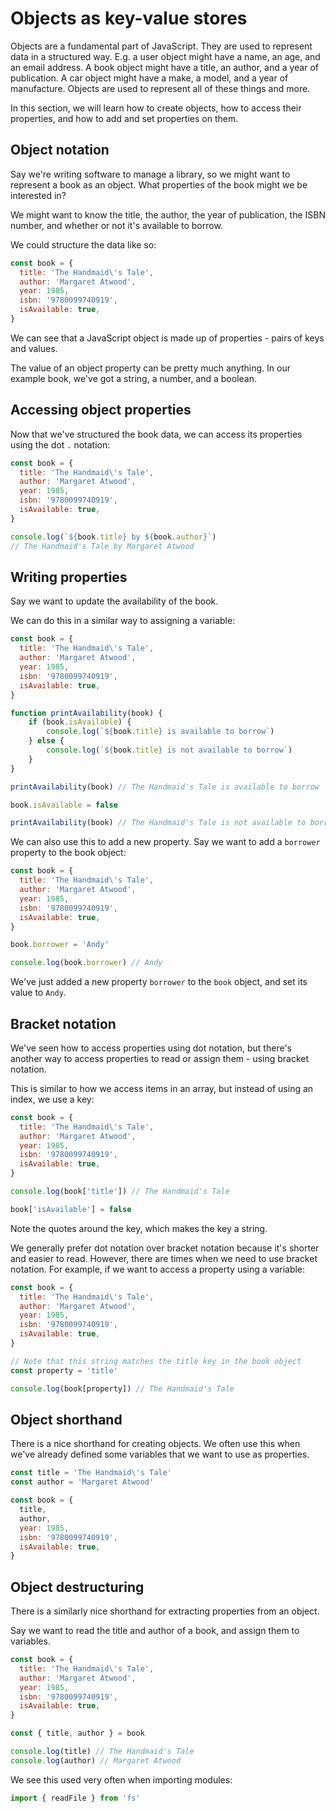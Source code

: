 # Objects as key-value stores

Objects are a fundamental part of JavaScript. They are used to represent data in a structured way. E.g. a user object might have a name, an age, and an email address. A book object might have a title, an author, and a year of publication. A car object might have a make, a model, and a year of manufacture. Objects are used to represent all of these things and more.

In this section, we will learn how to create objects, how to access their properties, and how to add and set properties on them.

## Object notation

Say we're writing software to manage a library, so we might want to represent a book as an object. What properties of the book might we be interested in?

We might want to know the title, the author, the year of publication, the ISBN number, and whether or not it's available to borrow. 

We could structure the data like so:

```js
const book = {
  title: 'The Handmaid\'s Tale',
  author: 'Margaret Atwood',
  year: 1985,
  isbn: '9780099740919',
  isAvailable: true,
}
```

We can see that a JavaScript object is made up of properties - pairs of keys and values.

The value of an object property can be pretty much anything. In our example book, we've got a string, a number, and a boolean.

## Accessing object properties

Now that we've structured the book data, we can access its properties using the dot `.` notation:

```js
const book = {
  title: 'The Handmaid\'s Tale',
  author: 'Margaret Atwood',
  year: 1985,
  isbn: '9780099740919',
  isAvailable: true,
}

console.log(`${book.title} by ${book.author}`)
// The Handmaid's Tale by Margaret Atwood
```

## Writing properties

Say we want to update the availability of the book.

We can do this in a similar way to assigning a variable:

```js
const book = {
  title: 'The Handmaid\'s Tale',
  author: 'Margaret Atwood',
  year: 1985,
  isbn: '9780099740919',
  isAvailable: true,
}

function printAvailability(book) {
    if (book.isAvailable) {
        console.log(`${book.title} is available to borrow`)
    } else {
        console.log(`${book.title} is not available to borrow`)
    }
}

printAvailability(book) // The Handmaid's Tale is available to borrow

book.isAvailable = false

printAvailability(book) // The Handmaid's Tale is not available to borrow
```

We can also use this to add a new property. Say we want to add a `borrower` property to the book object:

```js
const book = {
  title: 'The Handmaid\'s Tale',
  author: 'Margaret Atwood',
  year: 1985,
  isbn: '9780099740919',
  isAvailable: true,
}

book.borrower = 'Andy'

console.log(book.borrower) // Andy
```

We've just added a new property `borrower` to the `book` object, and set its value to `Andy`.

## Bracket notation

We've seen how to access properties using dot notation, but there's another way to access properties to read or assign them - using bracket notation.

This is similar to how we access items in an array, but instead of using an index, we use a key:

```js
const book = {
  title: 'The Handmaid\'s Tale',
  author: 'Margaret Atwood',
  year: 1985,
  isbn: '9780099740919',
  isAvailable: true,
}

console.log(book['title']) // The Handmaid's Tale

book['isAvailable'] = false
```

Note the quotes around the key, which makes the key a string.

We generally prefer dot notation over bracket notation because it's shorter and easier to read. However, there are times when we need to use bracket notation. For example, if we want to access a property using a variable:

```js
const book = {
  title: 'The Handmaid\'s Tale',
  author: 'Margaret Atwood',
  year: 1985,
  isbn: '9780099740919',
  isAvailable: true,
}

// Note that this string matches the title key in the book object
const property = 'title' 

console.log(book[property]) // The Handmaid's Tale
```

## Object shorthand

There is a nice shorthand for creating objects. We often use this when we've already defined some variables that we want to use as properties.

```js
const title = 'The Handmaid\'s Tale'
const author = 'Margaret Atwood'

const book = {
  title,
  author,
  year: 1985,
  isbn: '9780099740919',
  isAvailable: true,
}
```

## Object destructuring

There is a similarly nice shorthand for extracting properties from an object.

Say we want to read the title and author of a book, and assign them to variables.

```js
const book = {
  title: 'The Handmaid\'s Tale',
  author: 'Margaret Atwood',
  year: 1985,
  isbn: '9780099740919',
  isAvailable: true,
}

const { title, author } = book

console.log(title) // The Handmaid's Tale
console.log(author) // Margaret Atwood
```

We see this used very often when importing modules:

```js
import { readFile } from 'fs'
```
